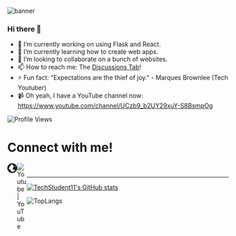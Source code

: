 ![banner](https://user-images.githubusercontent.com/84712013/163209177-d9858359-c255-4229-9c33-cfdb7f268971.png)

### Hi there 👋

<!--
**TechStudent11/techstudent11** is a ✨ _special_ ✨ repository because its `README.md` (this file) appears on your GitHub profile.

Here are some ideas to get you started:
-->

- 🔭 I’m currently working on using Flask and React.
- 🌱 I’m currently learning how to create web apps.
- 👯 I’m looking to collaborate on a bunch of websites.
- 📫 How to reach me: The [Discussions Tab](https://github.com/TechStudent11/techstudent11/discussions)!
- ⚡ Fun fact: "Expectations are the thief of joy." - Marques Brownlee (Tech Youtuber)
- 📹 Oh yeah, I have a YouTube channel now: https://www.youtube.com/channel/UCzb9_b2UY29xuY-S8BsmpOg
<img src="https://komarev.com/ghpvc/?username=TechStudent11" alt="Profile Views" />

# Connect with me!

[<img align="left" alt="https://techstudent11.herokuapp.com/" width="22px" src="https://raw.githubusercontent.com/iconic/open-iconic/master/svg/globe.svg" />][website]
[<img align="left" alt="Youtube | YouTube" width="22px" src="https://svgshare.com/i/d5w.svg" />][youtube]

<br />

---

[![TechStudent11's GitHub stats](https://github-readme-stats.vercel.app/api?username=TechStudent11&show_icons=true&theme=tokyonight)](https://github.com/TechStudent11)

![TopLangs](https://github-readme-stats.vercel.app/api/top-langs/?username=TechStudent11&layout=compact&langs_count=100&hide=assembly)

[website]: https://techstudent11.herokuapp.com
[youtube]: https://www.youtube.com/channel/UCzb9_b2UY29xuY-S8BsmpOg

